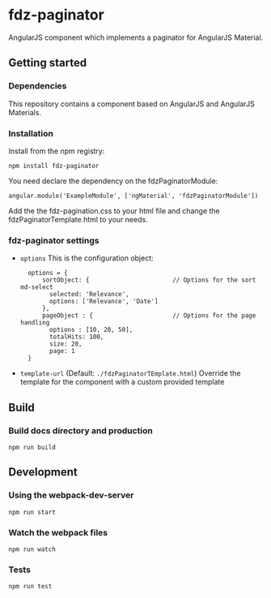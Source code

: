 # fdz-paginator
AngularJS component which implements a paginator for AngularJS Material.

## Getting started

### Dependencies
This repository contains a component based on AngularJS and AngularJS Materials.

### Installation
Install from the npm registry:
```
npm install fdz-paginator
```

You need declare the dependency on the fdzPaginatorModule:
```
angular.module('ExampleModule', ['ngMaterial', 'fdzPaginatorModule'])
```

Add the the fdz-pagination.css to your html file and change the fdzPaginatorTemplate.html to your needs.

### fdz-paginator settings
- `options` This is the configuration object: 

        options = {
            sortObject: {                       // Options for the sort md-select
              selected: 'Relevance',
              options: ['Relevance', 'Date']
            },
            pageObject : {                      // Options for the page handling
              options : [10, 20, 50],
              totalHits: 100,
              size: 20,
              page: 1
        }
- `template-url` (Default: `./fdzPaginatorTEmplate.html`) Override the template for the component with a custom provided template 

## Build

### Build docs directory and production
`npm run build`

## Development

### Using the webpack-dev-server
`npm run start`

### Watch the webpack files
`npm run watch`

### Tests
`npm run test`
